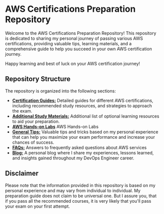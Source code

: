 # AWS Certifications Preparation Repository

Welcome to the AWS Certifications Preparation Repository! This repository is dedicated to sharing my personal journey of passing various AWS certifications, providing valuable tips, learning materials, and a comprehensive guide to help you succeed in your own AWS certification journey.

Happy learning and best of luck on your AWS certification journey!

## Repository Structure

The repository is organized into the following sections:

- **[Certification Guides:](./certification-guides/)** Detailed guides for different AWS certifications, including recommended study resources, and strategies to approach the exam.
- **[Additional Study Materials:](./study-materials/)** Additional list of optional learning resources to aid your preparation.
- **[AWS Hands-on Labs](./labs/)** AWS Hands-on Labs
- **[General Tips:](./general-tips/)** Valuable tips and tricks based on my personal experience that can help you maximize your exam performance and increase your chances of success.
- [**FAQs:**](https://aws.amazon.com/faqs/) Answers to frequently asked questions about AWS services
- [**Blog:**](https://brain2life.hashnode.dev/) A personal blog where I share my experiences, lessons learned, and insights gained throughout my DevOps Engineer career.

## Disclaimer

Please note that the information provided in this repository is based on my personal experience and may vary from individual to individual. My preparation guide does not claim to be universal one. But I assure you, that if you pass all the recommended courses, it is very likely that you'll pass your exam on your first attempt.